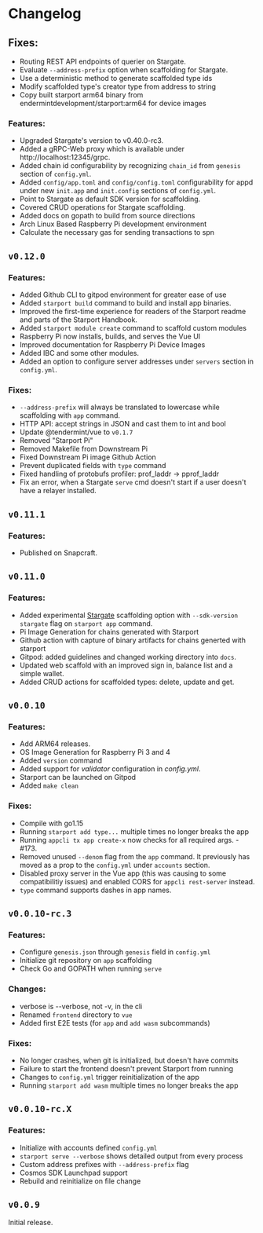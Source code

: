 # Changelog

## Fixes:
* Routing REST API endpoints of querier on Stargate.
* Evaluate `--address-prefix` option when scaffolding for Stargate.
* Use a deterministic method to generate scaffolded type ids
* Modify scaffolded type's creator type from address to string
* Copy built starport arm64 binary from endermintdevelopment/starport:arm64 for device images

### Features:
* Upgraded Stargate's version to v0.40.0-rc3.
* Added a gRPC-Web proxy which is available under http://localhost:12345/grpc.
* Added chain id configurability by recognizing `chain_id` from `genesis` section of `config.yml`.
* Added `config/app.toml` and `config/config.toml` configurability for appd under new `init.app` and `init.config` sections of `config.yml`.
* Point to Stargate as default SDK version for scaffolding.
* Covered CRUD operations for Stargate scaffolding.
* Added docs on gopath to build from source directions
* Arch Linux Based Raspberry Pi development environment
* Calculate the necessary gas for sending transactions to spn

## `v0.12.0`

### Features:

* Added Github CLI to gitpod environment for greater ease of use
* Added `starport build` command to build and install app binaries.
* Improved the first-time experience for readers of the Starport readme and parts of the Starport Handbook.
* Added `starport module create` command to scaffold custom modules
* Raspberry Pi now installs, builds, and serves the Vue UI
* Improved documentation for Raspberry Pi Device Images
* Added IBC and some other modules.
* Added an option to configure server addresses under `servers` section in `config.yml`.


### Fixes:

* `--address-prefix` will always be translated to lowercase while scaffolding with `app` command.
* HTTP API: accept strings in JSON and cast them to int and bool
* Update @tendermint/vue to `v0.1.7`
* Removed "Starport Pi"
* Removed Makefile from Downstream Pi
* Fixed Downstream Pi image Github Action
* Prevent duplicated fields with `type` command
* Fixed handling of protobufs profiler: prof_laddr -> pprof_laddr
* Fix an error, when a Stargate `serve` cmd doesn't start if a user doesn't have a relayer installed.

## `v0.11.1`

### Features:
* Published on Snapcraft.


## `v0.11.0`

### Features:

* Added experimental [Stargate](https://stargate.cosmos.network/) scaffolding option with `--sdk-version stargate` flag on `starport app` command.
* Pi Image Generation for chains generated with Starport
* Github action with capture of binary artifacts for chains generted with starport
* Gitpod: added guidelines and changed working directory into `docs`.
* Updated web scaffold with an improved sign in, balance list and a simple wallet.
* Added CRUD actions for scaffolded types: delete, update and get.

## `v0.0.10`

### Features:

* Add ARM64 releases.
* OS Image Generation for Raspberry Pi 3 and 4
* Added `version` command
* Added support for _validator_ configuration in _config.yml_.
* Starport can be launched on Gitpod
* Added `make clean`

### Fixes:

* Compile with go1.15
* Running `starport add type...` multiple times no longer breaks the app
* Running `appcli tx app create-x` now checks for all required args. -#173.
* Removed unused `--denom` flag from the `app` command. It previously has moved as a prop to the `config.yml` under `accounts` section.
* Disabled proxy server in the Vue app (this was causing to some compatibilitiy issues) and enabled CORS for `appcli rest-server` instead.
* `type` command supports dashes in app names.


## `v0.0.10-rc.3`

### Features:

* Configure `genesis.json` through `genesis` field in `config.yml`
* Initialize git repository on `app` scaffolding
* Check Go and GOPATH when running `serve`

### Changes:

* verbose is --verbose, not -v, in the cli
* Renamed `frontend` directory to `vue`
* Added first E2E tests (for `app` and `add wasm` subcommands)

### Fixes:

* No longer crashes, when git is initialized, but doesn't have commits
* Failure to start the frontend doesn't prevent Starport from running
* Changes to `config.yml` trigger reinitialization of the app
* Running `starport add wasm` multiple times no longer breaks the app

## `v0.0.10-rc.X`

### Features:

* Initialize with accounts defined `config.yml`
* `starport serve --verbose` shows detailed output from every process
* Custom address prefixes with `--address-prefix` flag
* Cosmos SDK Launchpad support
* Rebuild and reinitialize on file change

## `v0.0.9`

Initial release.
